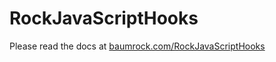 # RockJavaScriptHooks

Please read the docs at [baumrock.com/RockJavaScriptHooks](https://www.baumrock.com/RockJavaScriptHooks)
